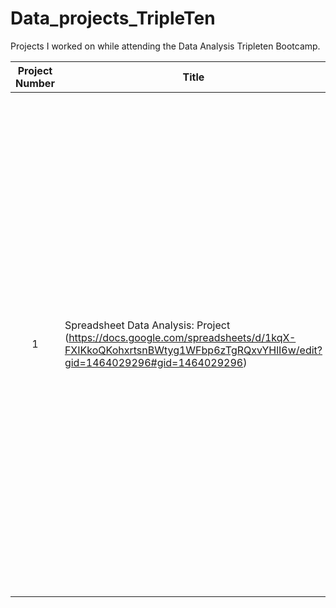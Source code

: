 # Data_projects_TripleTen
Projects I worked on  while attending the Data Analysis  Tripleten Bootcamp.


|Project Number | Title | Description|
|:-------------:|-------|--------------|
|1| Spreadsheet Data Analysis: Project (https://docs.google.com/spreadsheets/d/1kqX-FXIKkoQKohxrtsnBWtyg1WFbp6zTgRQxvYHlI6w/edit?gid=1464029296#gid=1464029296) | This project focuses on analyzing the vacation rental market in the Manhattan borough of New York City using Airbnb listings data. The objective is to provide valuable insights to a client interested in investing in multiple properties. By examining current Airbnb listings, this analysis aims to identify key trends and property types that are most likely to yield profitable returns.|

